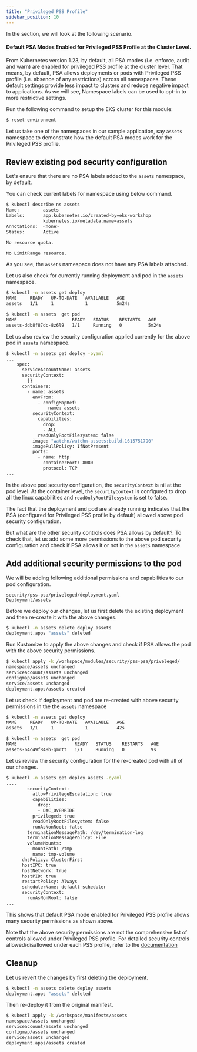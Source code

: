 ```yaml
---
title: "Privileged PSS Profile"
sidebar_position: 10
---
```


In the section, we will look at the following scenario.

#### Default PSA Modes Enabled for Privileged PSS Profile at the Cluster Level.

From Kubernetes version 1.23, by default, all PSA modes (i.e. enforce, audit and warn) are enabled for privileged PSS profile at the cluster level. That means, by default, PSA allows deployments or pods with Privileged PSS profile (i.e. absence of any restrictions) across all namespaces.
These default settings provide less impact to clusters and reduce negative impact to applications. As we will see, Namespace labels can be used to opt-in to more restrictive settings.

Run the following command to setup the EKS cluster for this module:

```bash timeout=300 wait=30
$ reset-environment 
```
Let us take one of the namespaces in our sample application, say `assets` namespace to demonstrate how the default PSA modes work for the Privileged PSS profile.
## Review existing pod security configuration

Let's ensure that there are no PSA labels added to the `assets` namespace, by default.

You can check current labels for namespace using below command.

```bash  timeout=60 hook=privileged-namespace-no-labels
$ kubectl describe ns assets 
Name:         assets
Labels:       app.kubernetes.io/created-by=eks-workshop
              kubernetes.io/metadata.name=assets
Annotations:  <none>
Status:       Active

No resource quota.

No LimitRange resource.
```
As you see, the `assets` namespace does not have any PSA labels attached.

Let us also check for currently running deployment and pod in the `assets` namespace.

```bash test=false
$ kubectl -n assets get deploy
NAME     READY   UP-TO-DATE   AVAILABLE   AGE
assets   1/1     1            1           5m24s

$ kubectl -n assets  get pod
NAME                     READY   STATUS    RESTARTS   AGE
assets-ddb8f87dc-8z6l9   1/1     Running   0          5m24s
```

Let us also review the security configuration applied currently for the above pod in `assets` namespace.

```bash test=false
$ kubectl -n assets get deploy -oyaml 
...
    spec:
      serviceAccountName: assets
      securityContext:
        {}
      containers:
        - name: assets
          envFrom:
            - configMapRef:
                name: assets
          securityContext:
            capabilities:
              drop:
              - ALL
            readOnlyRootFilesystem: false
          image: "watchn/watchn-assets:build.1615751790"
          imagePullPolicy: IfNotPresent
          ports:
            - name: http
              containerPort: 8080
              protocol: TCP
...

```

In the above pod security configuration, the `securityContext` is nil at the pod level. At the container level, the `securityContext` is configured to drop all the linux capabilities and `readOnlyRootFilesystem` is set to false.

The fact that the deployment and pod are already running indicates that the PSA (configured for Privileged PSS profile by default) allowed above pod security configuration.

But what are the other security controls does PSA allows by default?. To check that, let us add some more permissions to the above pod security configuration and check if PSA allows it or not in the `assets` namespace.

## Add additional security permissions to the pod

We will be adding following additional permissions and capabilities to our pod configuration.

```kustomization
security/pss-psa/priveleged/deployment.yaml
Deployment/assets
```
Before we deploy our changes, let us first delete the existing deployment and then re-create it with the above changes.

```bash
$ kubectl -n assets delete deploy assets
deployment.apps "assets" deleted
```

Run Kustomize to apply the above changes and check if PSA allows the pod with the above security permissions.


```bash  timeout=180 hook=privileged-deploy-with-changes
$ kubectl apply -k /workspace/modules/security/pss-psa/priveleged/
namespace/assets unchanged
serviceaccount/assets unchanged
configmap/assets unchanged
service/assets unchanged
deployment.apps/assets created
```
Let us check if deployment and pod are re-created with above security permissions in the the `assets` namespace

```bash test=false
$ kubectl -n assets get deploy
NAME     READY   UP-TO-DATE   AVAILABLE   AGE
assets   1/1     1            1           42s

$ kubectl -n assets  get pod
NAME                      READY   STATUS    RESTARTS   AGE
assets-64c49f848b-gmrtt   1/1     Running   0          9s
```

Let us review the security configuration for the re-created pod with all of our changes.

```bash test=false
$ kubectl -n assets get deploy assets -oyaml
....
        securityContext:
          allowPrivilegeEscalation: true
          capabilities:
            drop:
            - DAC_OVERRIDE
          privileged: true
          readOnlyRootFilesystem: false
          runAsNonRoot: false
        terminationMessagePath: /dev/termination-log
        terminationMessagePolicy: File
        volumeMounts:
        - mountPath: /tmp
          name: tmp-volume
      dnsPolicy: ClusterFirst
      hostIPC: true
      hostNetwork: true
      hostPID: true
      restartPolicy: Always
      schedulerName: default-scheduler
      securityContext:
        runAsNonRoot: false
...        
```

This shows that default PSA mode enabled for Privileged PSS profile allows many security permissions as shown above.
 
Note that the above security permissions are not the comprehensive list of controls allowed under Privileged PSS profile. For detailed security controls allowed/disallowed under each PSS profile, refer to the [documentation](https://kubernetes.io/docs/concepts/security/pod-security-standards/)

## Cleanup

Let us revert the changes by first deleting the deployment. 

```bash
$ kubectl -n assets delete deploy assets
deployment.apps "assets" deleted

```
Then re-deploy it from the original manifest.

```bash
$ kubectl apply -k /workspace/manifests/assets
namespace/assets unchanged
serviceaccount/assets unchanged
configmap/assets unchanged
service/assets unchanged
deployment.apps/assets created

```
